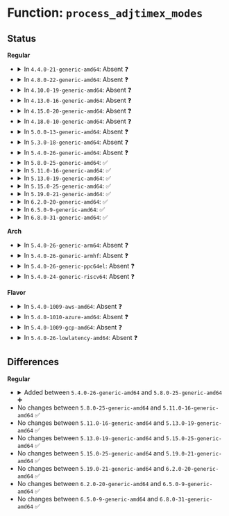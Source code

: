 # Function: <code>process_adjtimex_modes</code>

## Status
<b>Regular</b>
<ul>
<li>
<details>
<summary>In <code>4.4.0-21-generic-amd64</code>: Absent ❓</summary>

```json
{
  "name": "process_adjtimex_modes",
  "collision_type": "Unique Static",
  "inline_type": "Full",
  "funcs": [
    {
      "addr": 18446744071579858483,
      "name": "process_adjtimex_modes",
      "external": false,
      "loc": "kernel/time/ntp.c:601",
      "file": "kernel/time/ntp.c",
      "inline": "declared, inlined",
      "caller_inline": [
        "kernel/time/ntp.c:__do_adjtimex"
      ],
      "caller_func": []
    }
  ],
  "symbols": []
}
```
</details>
</li>
<li>
<details>
<summary>In <code>4.8.0-22-generic-amd64</code>: Absent ❓</summary>

```json
{
  "name": "process_adjtimex_modes",
  "collision_type": "Unique Static",
  "inline_type": "Full",
  "funcs": [
    {
      "addr": 18446744071579887479,
      "name": "process_adjtimex_modes",
      "external": false,
      "loc": "kernel/time/ntp.c:607",
      "file": "kernel/time/ntp.c",
      "inline": "declared, inlined",
      "caller_inline": [
        "kernel/time/ntp.c:__do_adjtimex"
      ],
      "caller_func": []
    }
  ],
  "symbols": []
}
```
</details>
</li>
<li>
<details>
<summary>In <code>4.10.0-19-generic-amd64</code>: Absent ❓</summary>

```json
{
  "name": "process_adjtimex_modes",
  "collision_type": "Unique Static",
  "inline_type": "Full",
  "funcs": [
    {
      "addr": 18446744071579899239,
      "name": "process_adjtimex_modes",
      "external": false,
      "loc": "kernel/time/ntp.c:607",
      "file": "kernel/time/ntp.c",
      "inline": "declared, inlined",
      "caller_inline": [
        "kernel/time/ntp.c:__do_adjtimex"
      ],
      "caller_func": []
    }
  ],
  "symbols": []
}
```
</details>
</li>
<li>
<details>
<summary>In <code>4.13.0-16-generic-amd64</code>: Absent ❓</summary>

```json
{
  "name": "process_adjtimex_modes",
  "collision_type": "Unique Static",
  "inline_type": "Full",
  "funcs": [
    {
      "addr": 18446744071579907835,
      "name": "process_adjtimex_modes",
      "external": false,
      "loc": "kernel/time/ntp.c:607",
      "file": "kernel/time/ntp.c",
      "inline": "declared, inlined",
      "caller_inline": [
        "kernel/time/ntp.c:__do_adjtimex"
      ],
      "caller_func": []
    }
  ],
  "symbols": []
}
```
</details>
</li>
<li>
<details>
<summary>In <code>4.15.0-20-generic-amd64</code>: Absent ❓</summary>

```json
{
  "name": "process_adjtimex_modes",
  "collision_type": "Unique Static",
  "inline_type": "Full",
  "funcs": [
    {
      "addr": 18446744071579953035,
      "name": "process_adjtimex_modes",
      "external": false,
      "loc": "kernel/time/ntp.c:668",
      "file": "kernel/time/ntp.c",
      "inline": "declared, inlined",
      "caller_inline": [
        "kernel/time/ntp.c:__do_adjtimex"
      ],
      "caller_func": []
    }
  ],
  "symbols": []
}
```
</details>
</li>
<li>
<details>
<summary>In <code>4.18.0-10-generic-amd64</code>: Absent ❓</summary>

```json
{
  "name": "process_adjtimex_modes",
  "collision_type": "Unique Static",
  "inline_type": "Full",
  "funcs": [
    {
      "addr": 18446744071580000574,
      "name": "process_adjtimex_modes",
      "external": false,
      "loc": "kernel/time/ntp.c:668",
      "file": "kernel/time/ntp.c",
      "inline": "declared, inlined",
      "caller_inline": [
        "kernel/time/ntp.c:__do_adjtimex"
      ],
      "caller_func": []
    }
  ],
  "symbols": []
}
```
</details>
</li>
<li>
<details>
<summary>In <code>5.0.0-13-generic-amd64</code>: Absent ❓</summary>

```json
{
  "name": "process_adjtimex_modes",
  "collision_type": "Unique Static",
  "inline_type": "Full",
  "funcs": [
    {
      "addr": 18446744071580046910,
      "name": "process_adjtimex_modes",
      "external": false,
      "loc": "kernel/time/ntp.c:659",
      "file": "kernel/time/ntp.c",
      "inline": "declared, inlined",
      "caller_inline": [
        "kernel/time/ntp.c:__do_adjtimex"
      ],
      "caller_func": []
    }
  ],
  "symbols": []
}
```
</details>
</li>
<li>
<details>
<summary>In <code>5.3.0-18-generic-amd64</code>: Absent ❓</summary>

```json
{
  "name": "process_adjtimex_modes",
  "collision_type": "Unique Static",
  "inline_type": "Full",
  "funcs": [
    {
      "addr": 18446744071580090566,
      "name": "process_adjtimex_modes",
      "external": false,
      "loc": "kernel/time/ntp.c:661",
      "file": "kernel/time/ntp.c",
      "inline": "declared, inlined",
      "caller_inline": [
        "kernel/time/ntp.c:__do_adjtimex"
      ],
      "caller_func": []
    }
  ],
  "symbols": []
}
```
</details>
</li>
<li>
<details>
<summary>In <code>5.4.0-26-generic-amd64</code>: Absent ❓</summary>

```json
{
  "name": "process_adjtimex_modes",
  "collision_type": "Unique Static",
  "inline_type": "Full",
  "funcs": [
    {
      "addr": 18446744071580139526,
      "name": "process_adjtimex_modes",
      "external": false,
      "loc": "kernel/time/ntp.c:661",
      "file": "kernel/time/ntp.c",
      "inline": "declared, inlined",
      "caller_inline": [
        "kernel/time/ntp.c:__do_adjtimex"
      ],
      "caller_func": []
    }
  ],
  "symbols": []
}
```
</details>
</li>
<li>
<details>
<summary>In <code>5.8.0-25-generic-amd64</code>: ✅</summary>

```c
void process_adjtimex_modes(const struct __kernel_timex * txc, s32 * time_tai)
```

```json
{
  "name": "process_adjtimex_modes",
  "collision_type": "Unique Static",
  "inline_type": "No",
  "funcs": [
    {
      "addr": 18446744071580199312,
      "name": "process_adjtimex_modes",
      "external": false,
      "loc": "kernel/time/ntp.c:661",
      "file": "kernel/time/ntp.c",
      "inline": "seen, unknown",
      "caller_inline": [],
      "caller_func": [
        "kernel/time/ntp.c:__do_adjtimex"
      ]
    }
  ],
  "symbols": [
    {
      "addr": 18446744071580199312,
      "name": "process_adjtimex_modes",
      "section": ".text",
      "bind": "STB_LOCAL",
      "size": 404
    }
  ]
}
```
</details>
</li>
<li>
<details>
<summary>In <code>5.11.0-16-generic-amd64</code>: ✅</summary>

```c
void process_adjtimex_modes(const struct __kernel_timex * txc, s32 * time_tai)
```

```json
{
  "name": "process_adjtimex_modes",
  "collision_type": "Unique Static",
  "inline_type": "No",
  "funcs": [
    {
      "addr": 18446744071580184192,
      "name": "process_adjtimex_modes",
      "external": false,
      "loc": "kernel/time/ntp.c:709",
      "file": "kernel/time/ntp.c",
      "inline": "seen, unknown",
      "caller_inline": [],
      "caller_func": [
        "kernel/time/ntp.c:__do_adjtimex"
      ]
    }
  ],
  "symbols": [
    {
      "addr": 18446744071580184192,
      "name": "process_adjtimex_modes",
      "section": ".text",
      "bind": "STB_LOCAL",
      "size": 404
    }
  ]
}
```
</details>
</li>
<li>
<details>
<summary>In <code>5.13.0-19-generic-amd64</code>: ✅</summary>

```c
void process_adjtimex_modes(const struct __kernel_timex * txc, s32 * time_tai)
```

```json
{
  "name": "process_adjtimex_modes",
  "collision_type": "Unique Static",
  "inline_type": "No",
  "funcs": [
    {
      "addr": 18446744071580188240,
      "name": "process_adjtimex_modes",
      "external": false,
      "loc": "kernel/time/ntp.c:709",
      "file": "kernel/time/ntp.c",
      "inline": "seen, unknown",
      "caller_inline": [],
      "caller_func": [
        "kernel/time/ntp.c:__do_adjtimex"
      ]
    }
  ],
  "symbols": [
    {
      "addr": 18446744071580188240,
      "name": "process_adjtimex_modes",
      "section": ".text",
      "bind": "STB_LOCAL",
      "size": 775
    }
  ]
}
```
</details>
</li>
<li>
<details>
<summary>In <code>5.15.0-25-generic-amd64</code>: ✅</summary>

```c
void process_adjtimex_modes(const struct __kernel_timex * txc, s32 * time_tai)
```

```json
{
  "name": "process_adjtimex_modes",
  "collision_type": "Unique Static",
  "inline_type": "No",
  "funcs": [
    {
      "addr": 18446744071580334896,
      "name": "process_adjtimex_modes",
      "external": false,
      "loc": "kernel/time/ntp.c:709",
      "file": "kernel/time/ntp.c",
      "inline": "seen, unknown",
      "caller_inline": [],
      "caller_func": [
        "kernel/time/ntp.c:__do_adjtimex"
      ]
    }
  ],
  "symbols": [
    {
      "addr": 18446744071580334896,
      "name": "process_adjtimex_modes",
      "section": ".text",
      "bind": "STB_LOCAL",
      "size": 400
    }
  ]
}
```
</details>
</li>
<li>
<details>
<summary>In <code>5.19.0-21-generic-amd64</code>: ✅</summary>

```c
void process_adjtimex_modes(const struct __kernel_timex * txc, s32 * time_tai)
```

```json
{
  "name": "process_adjtimex_modes",
  "collision_type": "Unique Static",
  "inline_type": "No",
  "funcs": [
    {
      "addr": 18446744071580547712,
      "name": "process_adjtimex_modes",
      "external": false,
      "loc": "kernel/time/ntp.c:709",
      "file": "kernel/time/ntp.c",
      "inline": "seen, unknown",
      "caller_inline": [],
      "caller_func": [
        "kernel/time/ntp.c:__do_adjtimex"
      ]
    }
  ],
  "symbols": [
    {
      "addr": 18446744071580547712,
      "name": "process_adjtimex_modes",
      "section": ".text",
      "bind": "STB_LOCAL",
      "size": 442
    }
  ]
}
```
</details>
</li>
<li>
<details>
<summary>In <code>6.2.0-20-generic-amd64</code>: ✅</summary>

```c
void process_adjtimex_modes(const struct __kernel_timex * txc, s32 * time_tai)
```

```json
{
  "name": "process_adjtimex_modes",
  "collision_type": "Unique Static",
  "inline_type": "No",
  "funcs": [
    {
      "addr": 18446744071580805104,
      "name": "process_adjtimex_modes",
      "external": false,
      "loc": "kernel/time/ntp.c:709",
      "file": "kernel/time/ntp.c",
      "inline": "seen, unknown",
      "caller_inline": [],
      "caller_func": [
        "kernel/time/ntp.c:__do_adjtimex"
      ]
    }
  ],
  "symbols": [
    {
      "addr": 18446744071580805104,
      "name": "process_adjtimex_modes",
      "section": ".text",
      "bind": "STB_LOCAL",
      "size": 442
    }
  ]
}
```
</details>
</li>
<li>
<details>
<summary>In <code>6.5.0-9-generic-amd64</code>: ✅</summary>

```c
void process_adjtimex_modes(const struct __kernel_timex * txc, s32 * time_tai)
```

```json
{
  "name": "process_adjtimex_modes",
  "collision_type": "Unique Static",
  "inline_type": "No",
  "funcs": [
    {
      "addr": 18446744071580888256,
      "name": "process_adjtimex_modes",
      "external": false,
      "loc": "kernel/time/ntp.c:709",
      "file": "kernel/time/ntp.c",
      "inline": "seen, unknown",
      "caller_inline": [],
      "caller_func": [
        "kernel/time/ntp.c:__do_adjtimex"
      ]
    }
  ],
  "symbols": [
    {
      "addr": 18446744071580888256,
      "name": "process_adjtimex_modes",
      "section": ".text",
      "bind": "STB_LOCAL",
      "size": 442
    }
  ]
}
```
</details>
</li>
<li>
<details>
<summary>In <code>6.8.0-31-generic-amd64</code>: ✅</summary>

```c
void process_adjtimex_modes(const struct __kernel_timex * txc, s32 * time_tai)
```

```json
{
  "name": "process_adjtimex_modes",
  "collision_type": "Unique Static",
  "inline_type": "No",
  "funcs": [
    {
      "addr": 18446744071580978688,
      "name": "process_adjtimex_modes",
      "external": false,
      "loc": "kernel/time/ntp.c:709",
      "file": "kernel/time/ntp.c",
      "inline": "seen, unknown",
      "caller_inline": [],
      "caller_func": [
        "kernel/time/ntp.c:__do_adjtimex"
      ]
    }
  ],
  "symbols": [
    {
      "addr": 18446744071580978688,
      "name": "process_adjtimex_modes",
      "section": ".text",
      "bind": "STB_LOCAL",
      "size": 442
    }
  ]
}
```
</details>
</li>
</ul>
<b>Arch</b>
<ul>
<li>
<details>
<summary>In <code>5.4.0-26-generic-arm64</code>: Absent ❓</summary>

```json
{
  "name": "process_adjtimex_modes",
  "collision_type": "Unique Static",
  "inline_type": "Full",
  "funcs": [
    {
      "addr": 18446603336491360968,
      "name": "process_adjtimex_modes",
      "external": false,
      "loc": "kernel/time/ntp.c:661",
      "file": "kernel/time/ntp.c",
      "inline": "declared, inlined",
      "caller_inline": [
        "kernel/time/ntp.c:__do_adjtimex"
      ],
      "caller_func": []
    }
  ],
  "symbols": []
}
```
</details>
</li>
<li>
<details>
<summary>In <code>5.4.0-26-generic-armhf</code>: Absent ❓</summary>

```json
{
  "name": "process_adjtimex_modes",
  "collision_type": "Unique Static",
  "inline_type": "Full",
  "funcs": [
    {
      "addr": 3225359356,
      "name": "process_adjtimex_modes",
      "external": false,
      "loc": "kernel/time/ntp.c:661",
      "file": "kernel/time/ntp.c",
      "inline": "declared, inlined",
      "caller_inline": [
        "kernel/time/ntp.c:__do_adjtimex"
      ],
      "caller_func": []
    }
  ],
  "symbols": []
}
```
</details>
</li>
<li>
<details>
<summary>In <code>5.4.0-26-generic-ppc64el</code>: Absent ❓</summary>

```json
{
  "name": "process_adjtimex_modes",
  "collision_type": "Unique Static",
  "inline_type": "Full",
  "funcs": [
    {
      "addr": 13835058055284295024,
      "name": "process_adjtimex_modes",
      "external": false,
      "loc": "kernel/time/ntp.c:661",
      "file": "kernel/time/ntp.c",
      "inline": "declared, inlined",
      "caller_inline": [
        "kernel/time/ntp.c:__do_adjtimex"
      ],
      "caller_func": []
    }
  ],
  "symbols": []
}
```
</details>
</li>
<li>
<details>
<summary>In <code>5.4.0-24-generic-riscv64</code>: Absent ❓</summary>

```json
{
  "name": "process_adjtimex_modes",
  "collision_type": "Unique Static",
  "inline_type": "Full",
  "funcs": [
    {
      "addr": 18446743936271852630,
      "name": "process_adjtimex_modes",
      "external": false,
      "loc": "kernel/time/ntp.c:661",
      "file": "kernel/time/ntp.c",
      "inline": "declared, inlined",
      "caller_inline": [
        "kernel/time/ntp.c:__do_adjtimex"
      ],
      "caller_func": []
    }
  ],
  "symbols": []
}
```
</details>
</li>
</ul>
<b>Flavor</b>
<ul>
<li>
<details>
<summary>In <code>5.4.0-1009-aws-amd64</code>: Absent ❓</summary>

```json
{
  "name": "process_adjtimex_modes",
  "collision_type": "Unique Static",
  "inline_type": "Full",
  "funcs": [
    {
      "addr": 18446744071580108726,
      "name": "process_adjtimex_modes",
      "external": false,
      "loc": "kernel/time/ntp.c:661",
      "file": "kernel/time/ntp.c",
      "inline": "declared, inlined",
      "caller_inline": [
        "kernel/time/ntp.c:__do_adjtimex"
      ],
      "caller_func": []
    }
  ],
  "symbols": []
}
```
</details>
</li>
<li>
<details>
<summary>In <code>5.4.0-1010-azure-amd64</code>: Absent ❓</summary>

```json
{
  "name": "process_adjtimex_modes",
  "collision_type": "Unique Static",
  "inline_type": "Full",
  "funcs": [
    {
      "addr": 18446744071580054038,
      "name": "process_adjtimex_modes",
      "external": false,
      "loc": "kernel/time/ntp.c:661",
      "file": "kernel/time/ntp.c",
      "inline": "declared, inlined",
      "caller_inline": [
        "kernel/time/ntp.c:__do_adjtimex"
      ],
      "caller_func": []
    }
  ],
  "symbols": []
}
```
</details>
</li>
<li>
<details>
<summary>In <code>5.4.0-1009-gcp-amd64</code>: Absent ❓</summary>

```json
{
  "name": "process_adjtimex_modes",
  "collision_type": "Unique Static",
  "inline_type": "Full",
  "funcs": [
    {
      "addr": 18446744071580099798,
      "name": "process_adjtimex_modes",
      "external": false,
      "loc": "kernel/time/ntp.c:661",
      "file": "kernel/time/ntp.c",
      "inline": "declared, inlined",
      "caller_inline": [
        "kernel/time/ntp.c:__do_adjtimex"
      ],
      "caller_func": []
    }
  ],
  "symbols": []
}
```
</details>
</li>
<li>
<details>
<summary>In <code>5.4.0-26-lowlatency-amd64</code>: Absent ❓</summary>

```json
{
  "name": "process_adjtimex_modes",
  "collision_type": "Unique Static",
  "inline_type": "Full",
  "funcs": [
    {
      "addr": 18446744071580151542,
      "name": "process_adjtimex_modes",
      "external": false,
      "loc": "kernel/time/ntp.c:661",
      "file": "kernel/time/ntp.c",
      "inline": "declared, inlined",
      "caller_inline": [
        "kernel/time/ntp.c:__do_adjtimex"
      ],
      "caller_func": []
    }
  ],
  "symbols": []
}
```
</details>
</li>
</ul>

## Differences
<b>Regular</b>
<ul>
<li>
<details>
<summary>Added between <code>5.4.0-26-generic-amd64</code> and <code>5.8.0-25-generic-amd64</code> ➕</summary>

```c
void process_adjtimex_modes(const struct __kernel_timex * txc, s32 * time_tai)
```
</details>
</li>
<li>
No changes between <code>5.8.0-25-generic-amd64</code> and <code>5.11.0-16-generic-amd64</code> ✅
</li>
<li>
No changes between <code>5.11.0-16-generic-amd64</code> and <code>5.13.0-19-generic-amd64</code> ✅
</li>
<li>
No changes between <code>5.13.0-19-generic-amd64</code> and <code>5.15.0-25-generic-amd64</code> ✅
</li>
<li>
No changes between <code>5.15.0-25-generic-amd64</code> and <code>5.19.0-21-generic-amd64</code> ✅
</li>
<li>
No changes between <code>5.19.0-21-generic-amd64</code> and <code>6.2.0-20-generic-amd64</code> ✅
</li>
<li>
No changes between <code>6.2.0-20-generic-amd64</code> and <code>6.5.0-9-generic-amd64</code> ✅
</li>
<li>
No changes between <code>6.5.0-9-generic-amd64</code> and <code>6.8.0-31-generic-amd64</code> ✅
</li>
</ul>
